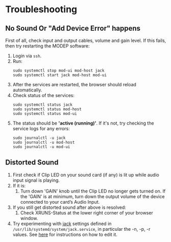 # Troubleshooting

## No Sound Or "Add Device Error" happens

First of all, check input and output cables, volume and gain level.
If this fails, then try restarting the MODEP software:

1. Login via `ssh`.
1. Run:
    ```
    sudo systemctl stop mod-ui mod-host jack
    sudo systemctl start jack mod-host mod-ui
    ```
1. After the services are restarted, the browser should reload automatically.
1. Check status of the services:
    ```
    sudo systemctl status jack
    sudo systemctl status mod-host
    sudo systemctl status mod-ui
    ```
1. The status should be **'active (running)'**. If it's not, try checking the service logs for any errors:
    ```
    sudo journalctl -u jack
    sudo journalctl -u mod-host
    sudo journalctl -u mod-ui
    ```

## Distorted Sound
1. First check if Clip LED on your sound card (if any) is lit up while audio input signal is playing.
1. If it is:
    1. Turn down 'GAIN' knob until the Clip LED no longer gets turned on. If the 'GAIN' is at minimum, turn down the output volume of the device connected to your card’s Audio Input.
1. If you still get distorted sound after above is resolved:
    1. Check XRUNS-Status at the lower right corner of your browser window.
1. Try experimenting with [jack](advanced/#advanced-audio-configuration) settings defined in `/usr/lib/systemd/system/jack.service`, in particular the -n, -p, -r values. See [here](FAQ.md#editing-modep-configuration-files) for instructions on how to edit it.
